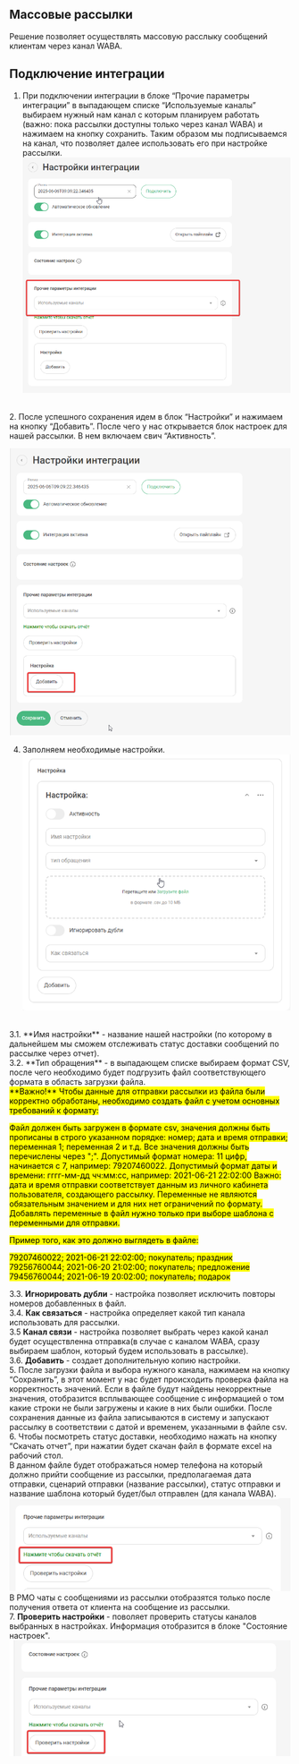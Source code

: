 ## Массовые рассылки <br />

Решение позволяет осуществлять массовую расслыку сообщений клиентам через канал WABA. <br />


## Подключение интеграции   <br /> 

1. При подключении интеграции в блоке “Прочие параметры интеграции” в выпадающем списке “Используемые каналы” выбираем нужный нам канал с которым планируем работать (важно: пока рассылки доступны только через канал WABA)  и нажимаем на кнопку сохранить. Таким образом мы подписываемся на канал, что позволяет далее использовать его при настройке рассылки. <br />
![image](Screen1.png)
<br />
2. После успешного сохранения идем в блок “Настройки” и нажимаем на кнопку “Добавить”. После чего у нас открывается блок настроек для нашей рассылки. В нем включаем свич “Активность”. <br />

![image](Screen2.png)
<br />

4. Заполняем необходимые настройки. <br />
![image](Screen3.png)
<br />
3.1. **Имя настройки** - название нашей настройки (по которому в дальнейшем мы сможем отслеживать статус доставки сообщений по рассылке через отчет). <br />
3.2. **Тип обращения** - в выпадающем списке выбираем формат CSV, после чего необходимо будет подгрузить файл соответствующего формата в область загрузки файла. <br />
   <mark>**Важно!** Чтобы данные для отправки рассылки из файла были корректно обработаны, необходимо создать файл с учетом основных требований к формату:</mark>

   <mark>Файл должен быть загружен в формате csv, значения должны быть прописаны в строго указанном порядке: номер; дата и время отправки; переменная 1; переменная 2 и т.д. Все значения должны быть перечислены через ";". 
   Допустимый формат номера: 11 цифр, начинается с 7, например: 79207460022.
   Допустимый формат даты и времени: гггг-мм-дд чч:мм:сс, например: 2021-06-21 22:02:00
   Важно: дата и время отправки соответствует данным из личного кабинета пользователя, создающего рассылку.
   Переменные не являются обязательным значением и для них нет ограничений по формату. Добавлять переменные в файл нужно только при выборе шаблона с переменными для отправки.

   <mark>Пример того, как это должно выглядеть в файле:</mark>

   <mark>79207460022; 2021-06-21 22:02:00; покупатель; праздник <br />
   <mark>79256760044; 2021-06-20 21:02:00; покупатель; предложение <br />
   <mark>79456760044; 2021-06-19 20:02:00; покупатель; подарок <br />  </mark>
   
3.3. **Игнорировать дубли** - настройка позволяет исключить повторы номеров добавленных в файл. <br />
3.4. **Как связаться** - настройка определяет какой тип канала использовать для рассылки. <br />
3.5 **Канал связи** - настройка позволяет выбрать через какой канал будет осуществленна отправка(в случае с каналом WABA, сразу выбираем шаблон, который будем использовать в рассылке). <br />
3.6. **Добавить** - создает дополнительную копию настройки. <br />
5. После загрузки файла и выбора нужного канала, нажимаем на кнопку “Сохранить”, в этот момент у нас будет происходить проверка файла на корректность значений.
Если в файле будут найдены некорректные значения, отобразится всплывающее сообщение с информацией о том какие строки не были загружены и какие в них были ошибки.
После сохранения данные из файла записываются в систему и запускают рассылку в соответствии с датой и временем, указанными в файле csv. <br />
6. Чтобы посмотреть статус доставки, необходимо нажать на кнопку “Скачать отчет”, при нажатии будет скачан файл в формате excel на рабочий стол.<br />
В данном файле будет отображаться номер телефона на который должно прийти сообщение из рассылки, предполагаемая дата отправки, сценарий отправки (название рассылки), статус отправки и название шаблона который будет/был отправлен (для канала WABA). <br />
![image](Screen4.png)
<br />
В РМО чаты с сообщениями из рассылки отобразятся только после получения ответа от клиента на сообщение из рассылки. <br />
7. **Проверить настройки** - поволяет проверить статусы каналов выбранных в настройках. Информация отобразится в блоке "Состояние настроек". <br />
![image](Screen5.png)
<br />
